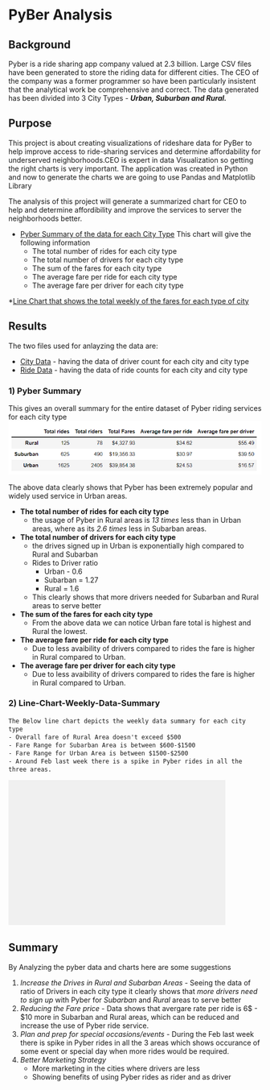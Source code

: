 # PyBer Analysis
## Background
Pyber is a ride sharing app company valued at 2.3 billion. Large CSV files have been generated to store the riding data for different cities. The CEO of the company was a former programmer so have been particularly insistent that the analytical work be comprehensive and correct. 
The data generated has been divided into 3 City Types - ***Urban, Suburban and  Rural.*** 

## Purpose 
This project is about creating visualizations of rideshare data for PyBer to help improve access to ride-sharing services and determine affordability for underserved neighborhoods.CEO is expert in data Visualization so getting the right charts is very important. The application was created in Python and now to generate the charts we are going to use Pandas and Matplotlib Library

The analysis of this project will generate a summarized chart for CEO to help and determine affordibility and improve the services to server the neighborhoods better.
* [Pyber Summary of the data for each City Type](#Pyber-Summary)
  This chart will give the following information
	- The total number of rides for each city type
	- The total number of drivers for each city type
	- The sum of the fares for each city type
	- The average fare per ride for each city type
 	- The average fare per driver for each city type
 	
*[Line Chart that shows the total weekly of the fares for each type of city](#Line-Chart-Weekly-Data-Summary)

## Results

The two files used for anlayzing the data are:
 - [City Data](#Resources/city_data.csv) - having the data of driver count for each city and city type
 - [Ride Data](#Resources/rider_data.csv) - having the data of ride counts for each city and city type

### 1) Pyber Summary

  This gives an overall summary for the entire dataset of Pyber riding services for each city type
  <img src="https://github.com/DeepaGheewala/PyBer_Analysis/blob/b52c6c23fca4fd6720e756763a8d73dc5880b073/Images/Pyber_Summary.png" />

 The above data clearly shows that Pyber has been extremely popular and widely used service in Urban areas.
 - **The total number of rides for each city type** 
	- the usage of Pyber in Rural areas is *13 times* less than in Urban areas, where as its *2.6 times* less in Subarban areas. 
 - **The total number of drivers for each city type** 
	- the drives signed up in Urban is exponentially high compared to Rural and Subarban
	- Rides to Driver ratio 
		* Urban - 0.6
 		* Subarban = 1.27
 		* Rural = 1.6
	- This clearly shows that more drivers needed for Subarban and Rural areas to serve better
 - **The sum of the fares for each city type**
	- From the above data we can notice Urban fare total is highest and Rural the lowest.
 - **The average fare per ride for each city type**
	- Due to less avaibility of drivers compared to rides the fare is higher in Rural compared to Urban.
 - **The average fare per driver for each city type**
	- Due to less avaibility of drivers compared to rides the fare is higher in Rural compared to Urban.

### 2) Line-Chart-Weekly-Data-Summary
	The Below line chart depicts the weekly data summary for each city type
	- Overall fare of Rural Area doesn't exceed $500
	- Fare Range for Subarban Area is between $600-$1500
	- Fare Range for Urban Area is between $1500-$2500
	- Around Feb last week there is a spike in Pyber rides in all the three areas. 
	
  <img src="https://github.com/DeepaGheewala/PyBer_Analysis/blob/b52c6c23fca4fd6720e756763a8d73dc5880b073/analysis/PyBer_fare_summary.png" />
  
## Summary 

 By Analyzing the pyber data and charts here are some suggestions  
	
1) *Increase the Drives in Rural and Subarban Areas* - Seeing the data of ratio of Drivers in each city type it clearly shows that *more drivers need to sign up* with Pyber for *Subarban* and *Rural* areas to serve better  
2) *Reducing the Fare price* - Data shows that avergare rate per ride is 6$ - $10 more in Subarban and Rural areas, which can be reduced and increase the use of Pyber ride service.  
3) *Plan and prep for special occasions/events* - During the Feb last week there is spike in Pyber rides in all the 3 areas which shows occurance of some event or special day when more rides would be required.  
4) *Better Marketing Strategy*  
	- More marketing in the cities where drivers are less 
	- Showing benefits of using Pyber rides as rider and as driver
		

